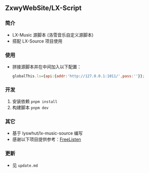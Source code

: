 ## ZxwyWebSite/LX-Script
### 简介
+ LX-Music 源脚本 (洛雪音乐自定义源脚本)
+ 搭配 LX-Source 项目使用

### 使用
+ 拼接源脚本并在中间加入以下配置：
   ```js
   globalThis.ls={api:{addr:'http://127.0.0.1:1011/',pass:''}};
   ```

### 开发
1. 安装依赖 `pnpm install`
2. 构建脚本 `pnpm dev`

### 其它
+ 基于 lyswhut/lx-music-source 编写
+ 感谢以下项目提供参考：[FreeListen](https://github.com/lyswhut/lx-music-source)

### 更新
+ 见 `update.md`

